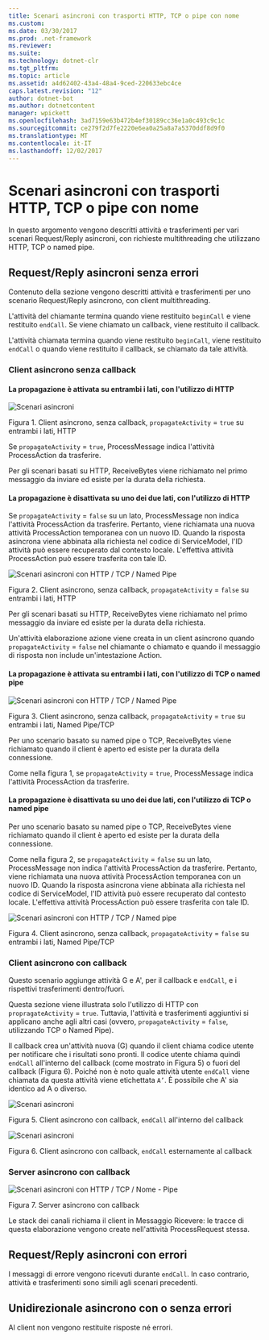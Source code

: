 ```yaml
---
title: Scenari asincroni con trasporti HTTP, TCP o pipe con nome
ms.custom: 
ms.date: 03/30/2017
ms.prod: .net-framework
ms.reviewer: 
ms.suite: 
ms.technology: dotnet-clr
ms.tgt_pltfrm: 
ms.topic: article
ms.assetid: a4d62402-43a4-48a4-9ced-220633ebc4ce
caps.latest.revision: "12"
author: dotnet-bot
ms.author: dotnetcontent
manager: wpickett
ms.openlocfilehash: 3ad7159e63b472b4ef30189cc36e1a0c493c9c1c
ms.sourcegitcommit: ce279f2d7fe2220e6ea0a25a8a7a5370ddf8d9f0
ms.translationtype: MT
ms.contentlocale: it-IT
ms.lasthandoff: 12/02/2017
---
```

# <a name="asynchronous-scenarios-using-http-tcp-or-named-pipe"></a>Scenari asincroni con trasporti HTTP, TCP o pipe con nome
In questo argomento vengono descritti attività e trasferimenti per vari scenari Request/Reply asincroni, con richieste multithreading che utilizzano HTTP, TCP o named pipe.  
  
## <a name="asynchronous-requestreply-without-errors"></a>Request/Reply asincroni senza errori  
 Contenuto della sezione vengono descritti attività e trasferimenti per uno scenario Request/Reply asincrono, con client multithreading.  
  
 L'attività del chiamante termina quando viene restituito `beginCall` e viene restituito `endCall`. Se viene chiamato un callback, viene restituito il callback.  
  
 L'attività chiamata termina quando viene restituito `beginCall`, viene restituito `endCall` o quando viene restituito il callback, se chiamato da tale attività.  
  
### <a name="asynchronous-client-without-callback"></a>Client asincrono senza callback  
  
#### <a name="propagation-is-enabled-on-both-sides-using-http"></a>La propagazione è attivata su entrambi i lati, con l'utilizzo di HTTP  
 ![Scenari asincroni](../../../../../docs/framework/wcf/diagnostics/tracing/media/asyn1.gif "Asyn1")  
  
 Figura 1. Client asincrono, senza callback, `propagateActivity` = `true` su entrambi i lati, HTTP  
  
 Se `propagateActivity` = `true`, ProcessMessage indica l'attività ProcessAction da trasferire.  
  
 Per gli scenari basati su HTTP, ReceiveBytes viene richiamato nel primo messaggio da inviare ed esiste per la durata della richiesta.  
  
#### <a name="propagation-is-disabled-on-either-sides-using-http"></a>La propagazione è disattivata su uno dei due lati, con l'utilizzo di HTTP  
 Se `propagateActivity` = `false` su un lato, ProcessMessage non indica l'attività ProcessAction da trasferire. Pertanto, viene richiamata una nuova attività ProcessAction temporanea con un nuovo ID. Quando la risposta asincrona viene abbinata alla richiesta nel codice di ServiceModel, l'ID attività può essere recuperato dal contesto locale. L'effettiva attività ProcessAction può essere trasferita con tale ID.  
  
 ![Scenari asincroni con HTTP &#47; TCP &#47; Named Pipe](../../../../../docs/framework/wcf/diagnostics/tracing/media/async2.gif "Async2")  
  
 Figura 2. Client asincrono, senza callback, `propagateActivity` = `false` su entrambi i lati, HTTP  
  
 Per gli scenari basati su HTTP, ReceiveBytes viene richiamato nel primo messaggio da inviare ed esiste per la durata della richiesta.  
  
 Un'attività elaborazione azione viene creata in un client asincrono quando `propagateActivity` = `false` nel chiamante o chiamato e quando il messaggio di risposta non include un'intestazione Action.  
  
#### <a name="propagation-is-enabled-on-both-sides-using-tcp-or-named-pipe"></a>La propagazione è attivata su entrambi i lati, con l'utilizzo di TCP o named pipe  
 ![Scenari asincroni con HTTP &#47; TCP &#47; Named Pipe](../../../../../docs/framework/wcf/diagnostics/tracing/media/async3.gif "Async3")  
  
 Figura 3. Client asincrono, senza callback, `propagateActivity` = `true` su entrambi i lati, Named Pipe/TCP  
  
 Per uno scenario basato su named pipe o TCP, ReceiveBytes viene richiamato quando il client è aperto ed esiste per la durata della connessione.  
  
 Come nella figura 1, se `propagateActivity` = `true`, ProcessMessage indica l'attività ProcessAction da trasferire.  
  
#### <a name="propagation-is-disabled-on-either-sides-using-tcp-or-named-pipe"></a>La propagazione è disattivata su uno dei due lati, con l'utilizzo di TCP o named pipe  
 Per uno scenario basato su named pipe o TCP, ReceiveBytes viene richiamato quando il client è aperto ed esiste per la durata della connessione.  
  
 Come nella figura 2, se `propagateActivity` = `false` su un lato, ProcessMessage non indica l'attività ProcessAction da trasferire. Pertanto, viene richiamata una nuova attività ProcessAction temporanea con un nuovo ID. Quando la risposta asincrona viene abbinata alla richiesta nel codice di ServiceModel, l'ID attività può essere recuperato dal contesto locale. L'effettiva attività ProcessAction può essere trasferita con tale ID.  
  
 ![Scenari asincroni con HTTP &#47; TCP &#47; Named pipe](../../../../../docs/framework/wcf/diagnostics/tracing/media/async4.gif "Async4")  
  
 Figura 4. Client asincrono, senza callback, `propagateActivity` = `false` su entrambi i lati, Named Pipe/TCP  
  
### <a name="asynchronous-client-with-callback"></a>Client asincrono con callback  
 Questo scenario aggiunge attività G e A', per il callback e `endCall`, e i rispettivi trasferimenti dentro/fuori.  
  
 Questa sezione viene illustrata solo l'utilizzo di HTTP con `propragateActivity` = `true`. Tuttavia, l'attività e trasferimenti aggiuntivi si applicano anche agli altri casi (ovvero, `propagateActivity` = `false`, utilizzando TCP o Named Pipe).  
  
 Il callback crea un'attività nuova (G) quando il client chiama codice utente per notificare che i risultati sono pronti. Il codice utente chiama quindi `endCall` all'interno del callback (come mostrato in Figura 5) o fuori del callback (Figura 6). Poiché non è noto quale attività utente `endCall` viene chiamata da questa attività viene etichettata `A’`. È possibile che A' sia identico ad A o diverso.  
  
 ![Scenari asincroni](../../../../../docs/framework/wcf/diagnostics/tracing/media/asynccallback1.gif "AsyncCallback1")  
  
 Figura 5. Client asincrono con callback, `endCall` all'interno del callback  
  
 ![Scenari asincroni](../../../../../docs/framework/wcf/diagnostics/tracing/media/asynccallback2.gif "AsyncCallback2")  
  
 Figura 6. Client asincrono con callback, `endCall` esternamente al callback  
  
### <a name="asynchronous-server-with-callback"></a>Server asincrono con callback  
 ![Scenari asincroni con HTTP &#47; TCP &#47; Nome &#45; Pipe](../../../../../docs/framework/wcf/diagnostics/tracing/media/aynchserver.gif "AynchServer")  
  
 Figura 7. Server asincrono con callback  
  
 Le stack dei canali richiama il client in Messaggio Ricevere: le tracce di questa elaborazione vengono create nell'attività ProcessRequest stessa.  
  
## <a name="asynchronous-requestreply-with-errors"></a>Request/Reply asincroni con errori  
 I messaggi di errore vengono ricevuti durante `endCall`. In caso contrario, attività e trasferimenti sono simili agli scenari precedenti.  
  
## <a name="asynchronous-one-way-with-or-without-errors"></a>Unidirezionale asincrono con o senza errori  
 Al client non vengono restituite risposte né errori.
